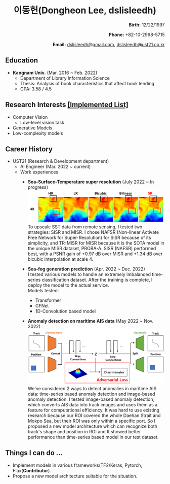 <h1>
<div align="center">
  이동헌(Dongheon Lee, dslisleedh)
</div>
</h1>

<div align="right">
  <b>Birth:</b> 12/22/1997 
  
  <b>Phone:</b> +82-10-2998-5715  
  
  <b>Email:</b> dslisleedh@gmail.com, dslisleedh@ust21.co.kr
</div>

## Education  
 - <b>Kangnam Univ.</b> (Mar. 2016 ~ Feb. 2022)  
   - Department of Library Information Science  
   - Thesis: Analysis of book characteristics that affect book lending 
   - GPA: 3.58 / 4.5  

## Research Interests [[Implemented List]](https://github.com/dslisleedh/dslisleedh_cv/blob/main/implemented_list.md)
 - Computer Vision
   - Low-level vision task  
 - Generative Models  
 - Low-complexity models
 
## Career History  
 - UST21 (Research & Development department)
   - AI Engineer (Mar. 2022 ~ current)  
   - Work experiences  
     - <b>Sea-Surface-Temperature super resolution</b> (July 2022 ~ In progress)  
       ![SST_SR_result](https://github.com/dslisleedh/dslisleedh_cv/blob/main/sst_sr_result.PNG)
       To upscale SST data from remote sensing, I tested two strategies: SISR and MISR. I chose NAFSR (Non-linear Activate Free Network for Super-Resolution) for SISR because of its simplicity, and TR-MISR for MISR because it is the SOTA model in the unique MISR dataset, PROBA-A. SISR (NAFSR) performed best, with a PSNR gain of +0.97 dB over MISR and +1.34 dB over bicubic interpolation at scale 4. 
       
     - <b>Sea-fog generation prediction</b> (Apr. 2022 ~ Dec. 2022)  
        I tested various models to handle an extremely imbalanced time-series classification dataset. After the training is complete, I deploy the model to the actual service.  
        Models tested:
          - Transformer
          - GFNet
          - 1D-Convolution based model

     - <b>Anomaly detection on maritime AIS data</b> (May 2022 ~ Nov. 2022)  
       ![Model](https://github.com/dslisleedh/dslisleedh_cv/blob/main/ais_ad_aad_model.png)  
      We've considered 2 ways to detect anomalies in maritime AIS data: time-series based anomaly detection and image-based anomaly detection.
I tested image-based anomaly detection, which converts AIS data into track images and uses them as a feature for computational efficiency. It was hard to use existing research because our ROI covered the whole Daehan Strait and Mokpo Sea, but their ROI was only within a specific port. So I proposed a new model architecture which can recognize both track's shape and position in ROI and It showed better performance than time-series based model in our test dataset.

     
   
## Things I can do ...
  - Implement models in various frameworks(TF2/Keras, Pytorch, Flax(<b>Contributor</b>). 
  - Propose a new model architecture suitable for the situation.
  
 
